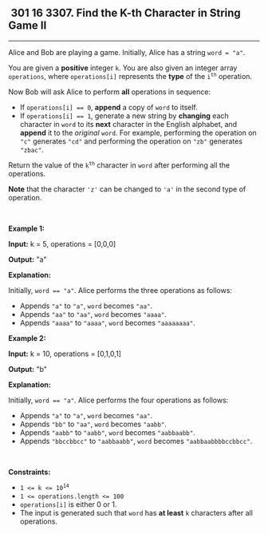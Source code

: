 <h2> 301 16
3307. Find the K-th Character in String Game II</h2><hr><div><p>Alice and Bob are playing a game. Initially, Alice has a string <code>word = "a"</code>.</p>

<p>You are given a <strong>positive</strong> integer <code>k</code>. You are also given an integer array <code>operations</code>, where <code>operations[i]</code> represents the <strong>type</strong> of the <code>i<sup>th</sup></code> operation.</p>

<p>Now Bob will ask Alice to perform <strong>all</strong> operations in sequence:</p>

<ul>
	<li>If <code>operations[i] == 0</code>, <strong>append</strong> a copy of <code>word</code> to itself.</li>
	<li>If <code>operations[i] == 1</code>, generate a new string by <strong>changing</strong> each character in <code>word</code> to its <strong>next</strong> character in the English alphabet, and <strong>append</strong> it to the <em>original</em> <code>word</code>. For example, performing the operation on <code>"c"</code> generates <code>"cd"</code> and performing the operation on <code>"zb"</code> generates <code>"zbac"</code>.</li>
</ul>

<p>Return the value of the <code>k<sup>th</sup></code> character in <code>word</code> after performing all the operations.</p>

<p><strong>Note</strong> that the character <code>'z'</code> can be changed to <code>'a'</code> in the second type of operation.</p>

<p>&nbsp;</p>
<p><strong class="example">Example 1:</strong></p>

<div class="example-block">
<p><strong>Input:</strong> <span class="example-io">k = 5, operations = [0,0,0]</span></p>

<p><strong>Output:</strong> <span class="example-io">"a"</span></p>

<p><strong>Explanation:</strong></p>

<p>Initially, <code>word == "a"</code>. Alice performs the three operations as follows:</p>

<ul>
	<li>Appends <code>"a"</code> to <code>"a"</code>, <code>word</code> becomes <code>"aa"</code>.</li>
	<li>Appends <code>"aa"</code> to <code>"aa"</code>, <code>word</code> becomes <code>"aaaa"</code>.</li>
	<li>Appends <code>"aaaa"</code> to <code>"aaaa"</code>, <code>word</code> becomes <code>"aaaaaaaa"</code>.</li>
</ul>
</div>

<p><strong class="example">Example 2:</strong></p>

<div class="example-block">
<p><strong>Input:</strong> <span class="example-io">k = 10, operations = [0,1,0,1]</span></p>

<p><strong>Output:</strong> <span class="example-io">"b"</span></p>

<p><strong>Explanation:</strong></p>

<p>Initially, <code>word == "a"</code>. Alice performs the four operations as follows:</p>

<ul>
	<li>Appends <code>"a"</code> to <code>"a"</code>, <code>word</code> becomes <code>"aa"</code>.</li>
	<li>Appends <code>"bb"</code> to <code>"aa"</code>, <code>word</code> becomes <code>"aabb"</code>.</li>
	<li>Appends <code>"aabb"</code> to <code>"aabb"</code>, <code>word</code> becomes <code>"aabbaabb"</code>.</li>
	<li>Appends <code>"bbccbbcc"</code> to <code>"aabbaabb"</code>, <code>word</code> becomes <code>"aabbaabbbbccbbcc"</code>.</li>
</ul>
</div>

<p>&nbsp;</p>
<p><strong>Constraints:</strong></p>

<ul>
	<li><code>1 &lt;= k &lt;= 10<sup>14</sup></code></li>
	<li><code>1 &lt;= operations.length &lt;= 100</code></li>
	<li><code>operations[i]</code> is either 0 or 1.</li>
	<li>The input is generated such that <code>word</code> has <strong>at least</strong> <code>k</code> characters after all operations.</li>
</ul>
</div>